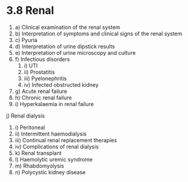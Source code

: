 # 3.8 Renal



1. a\)  Clinical examination of the renal system
2. b\)  Interpretation of symptoms and clinical signs of the renal system
3. c\)  Pyuria
4. d\)  Interpretation of urine dipstick results
5. e\)  Interpretation of urine microscopy and culture
6. f\)  Infectious disorders
   1. i\)  UTI
   2. ii\)  Prostatitis
   3. iii\)  Pyelonephritis
   4. iv\)  Infected obstructed kidney
7. g\)  Acute renal failure
8. h\)  Chronic renal failure
9. i\)  Hyperkalaemia in renal failure

j\) Renal dialysis

1. i\)  Peritoneal
2. ii\)  Intermittent haemodialysis
3. iii\)  Continual renal replacement therapies
4. iv\)  Complications of renal dialysis
5. k\)  Renal transplant
6. l\)  Haemolytic uremic syndrome
7. m\)  Rhabdomyolysis
8. n\)  Polycystic kidney disease

